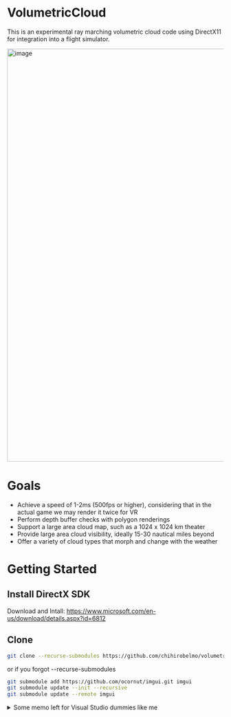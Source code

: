 # VolumetricCloud

This is an experimental ray marching volumetric cloud code using DirectX11 for integration into a flight simulator.

<img width="960" alt="image" src="https://github.com/user-attachments/assets/634b2d84-2d92-40ee-bdab-5f24febe457c">

# Goals

- Achieve a speed of 1-2ms (500fps or higher), considering that in the actual game we may render it twice for VR
- Perform depth buffer checks with polygon renderings
- Support a large area cloud map, such as a 1024 x 1024 km theater
- Provide large area cloud visibility, ideally 15-30 nautical miles beyond
- Offer a variety of cloud types that morph and change with the weather

# Getting Started

## Install DirectX SDK

Download and Intall:
https://www.microsoft.com/en-us/download/details.aspx?id=6812

## Clone

```bash
git clone --recurse-submodules https://github.com/chihirobelmo/volumetric-cloud-for-directx11.git
```

or if you forgot --recurse-submodules

```bash
git submodule add https://github.com/ocornut/imgui.git imgui
git submodule update --init --recursive
git submodule update --remote imgui
```

<details>

<summary>Some memo left for Visual Studio dummies like me</summary>

# Some Visual Studio Settings for a new project like this

Open Project Properties:

Right-click on your project in the Solution Explorer and select "Properties".
Add Additional Include Directories:

Go to Configuration `Properties -> VC++ Directories -> Include Directories`.
Add the path to the ImGui directory, e.g., `$(SolutionDir)imgui`.

Undefine `#define USE_IMGUI` if you don't want to use ImGui.

## Visual Studio Settings

1.	Open Project Properties:
    1.  Right-click on your project in the Solution Explorer and select "Properties".
2.	Add Additional Include Directories:
    1.  Go to Configuration `Properties -> VC++ Directories -> Include Directories`.
    2.  Add the path to the DirectX SDK include directory, e.g., `C:\Program Files (x86)\Microsoft DirectX SDK (June 2010)\Include`.
    3. Add the path to the ImGui directory, e.g., `$(SolutionDir)imgui`.
3.	Add Additional Library Directories:
    1.  Go to Configuration `Properties -> VC++ Directories -> Library Directories`.
    2.  Add the path to the DirectX SDK library directory, e.g., `C:\Program Files (x86)\Microsoft DirectX SDK (June 2010)\Lib\x64`.
4.	Add Additional Dependencies:
    1.  Go to Configuration `Properties -> Linker -> Input -> Additional Dependencies`.
    2.  Add `d3d11.lib;D3DCompiler.lib;` to the list.

If adding an HLSL shader file to your project causes an "entry point not found" error, it suggests that the issue might be related to how the shader file is being compiled or linked within the project. Here are some steps to troubleshoot and resolve this issue:

Steps to Resolve the Issue
1.	Ensure Shader Compilation is Separate: Make sure that the HLSL shader file is not being treated as a C++ source file. It should be compiled separately using the DirectX shader compiler.
2.	Exclude Shader from Build: Ensure that the shader file is excluded from the C++ build process.
3.	Correctly Compile Shaders: Use the appropriate DirectX functions to compile the shaders at runtime.

Detailed Steps
1. Ensure Shader Compilation is Separate
    HLSL shader files should not be compiled as part of the C++ build process. They should be compiled using the DirectX shader compiler (e.g., D3DCompileFromFile).
2. Exclude Shader from Build
    1.	Right-click on the Shader File:
        1.	In the Solution Explorer, right-click on the shader file (e.g., shader.hlsl).
    2.	Properties:
        1.	Select "Properties" from the context menu.
    3.	Exclude from Build:
        1.	In the Properties window, set "Item Type" to "Does Not Participate in Build".
</details>
